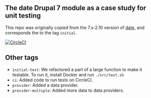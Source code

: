 The date Drupal 7 module as a case study for unit testing
-----

This repo was originally copied from the 7.x-2.10 version of [date](https://www.drupal.org/project/date), and corresponds the to the tag `initial`.

[![CircleCI](https://circleci.com/gh/alberto56/presentation_lets_unit_test_date.svg?style=svg)](https://circleci.com/gh/alberto56/presentation_lets_unit_test_date)

Other tags
-----

 * `initial-test`: We refactored a part of a large function to make it testable. To run it, install Docker and run `./src/test.sh`
 * `ci`: Added code to run tests on CircleCI.
 * `provider`: Added a data provider.
 * `provider-multiple`: Added more data to data providers.
